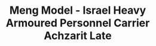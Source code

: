 ---
layout: product
title: "Meng Model - Israel Heavy Armoured Personnel Carrier Achzarit Late"
price: "6600" 
desc: "N/A"
img_path: "/assets/img/MM-0N/A-008.jpg"
brand: "N/A"
available: false
special_offer: false
new: false
soon: false
cat: "010000"
subcat: "011000"
subsubcat: "0N/A"
sifra: "MM-SS-008"
popular: false
---